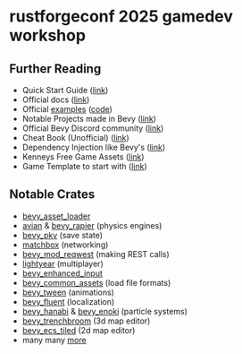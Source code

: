 # rustforgeconf 2025 gamedev workshop



## Further Reading

* Quick Start Guide ([link](https://bevy.org/learn/quick-start/introduction/))
* Official docs ([link](https://docs.rs/bevy/latest/bevy/))
* Official [examples](https://bevy.org/examples/) ([code](https://github.com/bevyengine/bevy/tree/main/examples))
* Notable Projects made in Bevy ([link](https://github.com/Vrixyz/bevy_awesome_prod))
* Official Bevy Discord community ([link](https://discord.gg/bevy))
* Cheat Book (Unofficial) ([link](https://bevy-cheatbook.github.io))
* Dependency Injection like Bevy's ([link](https://promethia-27.github.io/dependency_injection_like_bevy_from_scratch/))
* Kenneys Free Game Assets ([link](https://kenney.nl))
* Game Template to start with ([link](https://github.com/bevyengine/bevy_game_template))

## Notable Crates

* [bevy_asset_loader](https://github.com/NiklasEi/bevy_asset_loader)
* [avian](https://github.com/Jondolf/avian) & [bevy_rapier](https://github.com/dimforge/bevy_rapier) (physics engines)
* [bevy_pkv](https://github.com/johanhelsing/bevy_pkv) (save state)
* [matchbox](https://github.com/johanhelsing/matchbox) (networking)
* [bevy_mod_reqwest](https://github.com/TotalKrill/bevy_mod_reqwest) (making REST calls)
* [lightyear](https://github.com/cBournhonesque/lightyear) (multiplayer)
* [bevy_enhanced_input](https://github.com/simgine/bevy_enhanced_input)
* [bevy_common_assets](https://github.com/NiklasEi/bevy_common_assets) (load file formats)
* [bevy_tween](https://github.com/Multirious/bevy_tween) (animations)
* [bevy_fluent](https://github.com/kgv/bevy_fluent) (localization)
* [bevy_hanabi](https://github.com/djeedai/bevy_hanabi) & [bevy_enoki](https://github.com/Lommix/bevy_enoki) (particle systems)
* [bevy_trenchbroom](https://github.com/Noxmore/bevy_trenchbroom) (3d map editor)
* [bevy_ecs_tiled](https://github.com/adrien-bon/bevy_ecs_tiled) (2d map editor)
* many many [more](https://bevy.org/assets)
